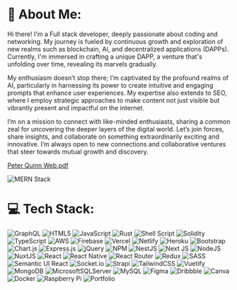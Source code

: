 


 
# 💫 About Me:
   
Hi there! I'm a Full stack developer, deeply passionate about coding and networking. My journey is fueled by continuous growth and exploration of new realms such as blockchain, AI, and decentralized applications (DAPPs). Currently, I'm immersed in crafting a unique DAPP, a venture that's unfolding over time, revealing its marvels gradually.

My enthusiasm doesn’t stop there; I’m captivated by the profound realms of AI, particularly in harnessing its power to create intuitive and engaging prompts that enhance user experiences. My expertise also extends to SEO, where I employ strategic approaches to make content not just visible but vibrantly present and impactful on the internet.

I’m on a mission to connect with like-minded enthusiasts, sharing a common zeal for uncovering the deeper layers of the digital world. Let’s join forces, share insights, and collaborate on something extraordinarily exciting and innovative. I’m always open to new connections and collaborative ventures that steer towards mutual growth and discovery.


[Peter Quinn Web.pdf](https://github.com/user-attachments/files/15934950/Peter.Quinn.Web.pdf)









![MERN Stack](https://upload.wikimedia.org/wikipedia/commons/9/94/MERN-logo.png)




# 💻 Tech Stack:
![GraphQL](https://img.shields.io/badge/-GraphQL-E10098?style=plastic&logo=graphql&logoColor=white) ![HTML5](https://img.shields.io/badge/html5-%23E34F26.svg?style=plastic&logo=html5&logoColor=white) ![JavaScript](https://img.shields.io/badge/javascript-%23323330.svg?style=plastic&logo=javascript&logoColor=%23F7DF1E) ![Rust](https://img.shields.io/badge/rust-%23000000.svg?style=plastic&logo=rust&logoColor=white) ![Shell Script](https://img.shields.io/badge/shell_script-%23121011.svg?style=plastic&logo=gnu-bash&logoColor=white) ![Solidity](https://img.shields.io/badge/Solidity-%23363636.svg?style=plastic&logo=solidity&logoColor=white) ![TypeScript](https://img.shields.io/badge/typescript-%23007ACC.svg?style=plastic&logo=typescript&logoColor=white) ![AWS](https://img.shields.io/badge/AWS-%23FF9900.svg?style=plastic&logo=amazon-aws&logoColor=white) ![Firebase](https://img.shields.io/badge/firebase-%23039BE5.svg?style=plastic&logo=firebase) ![Vercel](https://img.shields.io/badge/vercel-%23000000.svg?style=plastic&logo=vercel&logoColor=white) ![Netlify](https://img.shields.io/badge/netlify-%23000000.svg?style=plastic&logo=netlify&logoColor=#00C7B7) ![Heroku](https://img.shields.io/badge/heroku-%23430098.svg?style=plastic&logo=heroku&logoColor=white) ![Bootstrap](https://img.shields.io/badge/bootstrap-%23563D7C.svg?style=plastic&logo=bootstrap&logoColor=white) ![Chart.js](https://img.shields.io/badge/chart.js-F5788D.svg?style=plastic&logo=chart.js&logoColor=white) ![Express.js](https://img.shields.io/badge/express.js-%23404d59.svg?style=plastic&logo=express&logoColor=%2361DAFB) ![jQuery](https://img.shields.io/badge/jquery-%230769AD.svg?style=plastic&logo=jquery&logoColor=white) ![NPM](https://img.shields.io/badge/NPM-%23000000.svg?style=plastic&logo=npm&logoColor=white) ![NestJS](https://img.shields.io/badge/nestjs-%23E0234E.svg?style=plastic&logo=nestjs&logoColor=white) ![Next JS](https://img.shields.io/badge/Next-black?style=plastic&logo=next.js&logoColor=white) ![NodeJS](https://img.shields.io/badge/node.js-6DA55F?style=plastic&logo=node.js&logoColor=white) ![NuxtJS](https://img.shields.io/badge/Nuxt-black?style=plastic&logo=nuxt.js&logoColor=white) ![React](https://img.shields.io/badge/react-%2320232a.svg?style=plastic&logo=react&logoColor=%2361DAFB) ![React Native](https://img.shields.io/badge/react_native-%2320232a.svg?style=plastic&logo=react&logoColor=%2361DAFB) ![React Router](https://img.shields.io/badge/React_Router-CA4245?style=plastic&logo=react-router&logoColor=white) ![Redux](https://img.shields.io/badge/redux-%23593d88.svg?style=plastic&logo=redux&logoColor=white) ![SASS](https://img.shields.io/badge/SASS-hotpink.svg?style=plastic&logo=SASS&logoColor=white) ![Semantic UI React](https://img.shields.io/badge/Semantic%20UI%20React-%2335BDB2.svg?style=plastic&logo=SemanticUIReact&logoColor=white) ![Socket.io](https://img.shields.io/badge/Socket.io-black?style=plastic&logo=socket.io&badgeColor=010101) ![Strapi](https://img.shields.io/badge/strapi-%232E7EEA.svg?style=plastic&logo=strapi&logoColor=white) ![TailwindCSS](https://img.shields.io/badge/tailwindcss-%2338B2AC.svg?style=plastic&logo=tailwind-css&logoColor=white) ![Vuetify](https://img.shields.io/badge/Vuetify-1867C0?style=plastic&logo=vuetify&logoColor=AEDDFF) ![MongoDB](https://img.shields.io/badge/MongoDB-%234ea94b.svg?style=plastic&logo=mongodb&logoColor=white) ![MicrosoftSQLServer](https://img.shields.io/badge/Microsoft%20SQL%20Sever-CC2927?style=plastic&logo=microsoft%20sql%20server&logoColor=white) ![MySQL](https://img.shields.io/badge/mysql-%2300f.svg?style=plastic&logo=mysql&logoColor=white) 	![Figma](https://img.shields.io/badge/figma-%23F24E1E.svg?style=plastic&logo=figma&logoColor=white) ![Dribbble](https://img.shields.io/badge/Dribbble-EA4C89?style=plastic&logo=dribbble&logoColor=white) ![Canva](https://img.shields.io/badge/Canva-%2300C4CC.svg?style=plastic&logo=Canva&logoColor=white) ![Docker](https://img.shields.io/badge/docker-%230db7ed.svg?style=plastic&logo=docker&logoColor=white) ![Raspberry Pi](https://img.shields.io/badge/-RaspberryPi-C51A4A?style=plastic&logo=Raspberry-Pi) ![Portfolio](https://img.shields.io/badge/Portfolio-%23000000.svg?style=plastic&logo=firefox&logoColor=#FF7139)






